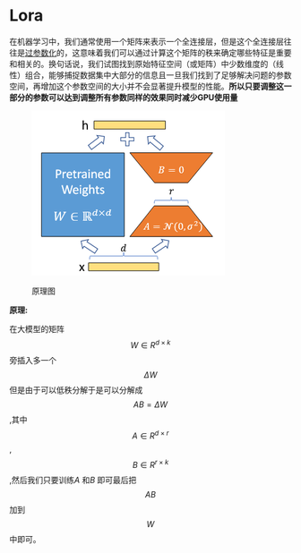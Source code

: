 # Lora

在机器学习中，我们通常使用一个矩阵来表示一个全连接层，但是这个全连接层往往是[过参数化](https://zhida.zhihu.com/search?content_id=235586149\&content_type=Article\&match_order=1\&q=%E8%BF%87%E5%8F%82%E6%95%B0%E5%8C%96\&zhida_source=entity)的，这意味着我们可以通过计算这个矩阵的秩来确定哪些特征是重要和相关的。换句话说，我们试图找到原始特征空间（或矩阵）中少数维度的（线性）组合，能够捕捉数据集中大部分的信息且一旦我们找到了足够解决问题的参数空间，再增加这个参数空间的大小并不会显著提升模型的性能。**所以只要调整这一部分的参数可以达到调整所有参数同样的效果同时减少GPU使用量**

<figure><img src="../.gitbook/assets/屏幕截图 2025-06-17 221547.png" alt=""><figcaption><p>原理图</p></figcaption></figure>

**原理:**

在大模型的矩阵$$W\in R^{d\times k}$$旁插入多一个$$\Delta W$$但是由于可以低秩分解于是可以分解成$$AB=\Delta W$$ ,其中$$A \in R^{d \times r}$$ ,$$B \in R^{r \times k}$$ ,然后我们只要训练$A$ 和$B$ 即可最后把$$AB$$加到$$W$$中即可。
